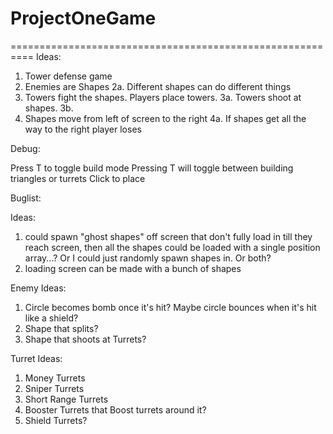 # ProjectOneGame
==========================================================
Ideas: 
1. Tower defense game
2. Enemies are Shapes 
    2a. Different shapes can do different things 
3. Towers fight the shapes. Players place towers. 
    3a. Towers shoot at shapes. 
    3b. 
4. Shapes move from left of screen to the right
    4a. If shapes get all the way to the right player loses 

Debug: 

Press T to toggle build mode
Pressing T will toggle between building triangles or turrets 
Click to place 

Buglist: 

Ideas: 
1. could spawn "ghost shapes" off screen that don't fully load in till they reach screen, then all the shapes could be loaded with a single position array...? Or I could just randomly spawn shapes in. Or both?
2. loading screen can be made with a bunch of shapes 

Enemy Ideas:
1. Circle becomes bomb once it's hit? Maybe circle bounces when it's hit like a shield? 
2. Shape that splits? 
3. Shape that shoots at Turrets? 

Turret Ideas:
1. Money Turrets
2. Sniper Turrets 
3. Short Range Turrets 
4. Booster Turrets that Boost turrets around it? 
5. Shield Turrets? 